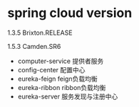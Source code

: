 # spring cloud version

1.3.5 Brixton.RELEASE

1.5.3 Camden.SR6

* computer-service 提供者服务
* config-center 配置中心
* eureka-feign feign负载均衡
* eureka-ribbon ribbon负载均衡
* eureka-server 服务发现与注册中心
